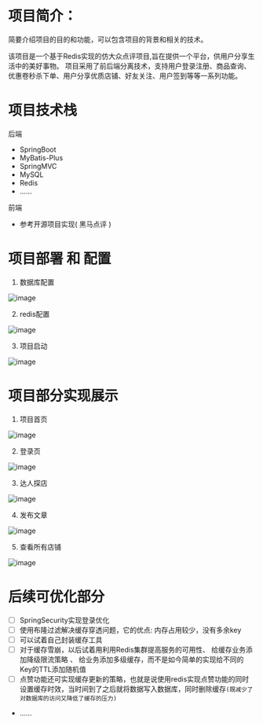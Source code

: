 # 项目简介：
简要介绍项目的目的和功能，可以包含项目的背景和相关的技术。

  该项目是一个基于Redis实现的仿大众点评项目,旨在提供一个平台，供用户分享生活中的美好事物。 项目采用了前后端分离技术，支持用户登录注册、商品查询、优惠卷秒杀下单、用户分享优质店铺、好友关注、用户签到等等一系列功能。
  
# 项目技术栈
后端
- SpringBoot
- MyBatis-Plus
- SpringMVC
- MySQL
- Redis
- ......


前端
- 参考开源项目实现( 黑马点评 )

# 项目部署 和 配置
1. 数据库配置

![image](https://user-images.githubusercontent.com/109897266/232434595-4547b04a-26d3-40f4-9cc3-862975efc921.png)

2. redis配置

![image](https://user-images.githubusercontent.com/109897266/232434656-48ca8c8a-d02f-4a64-bbf6-f7622a51f206.png)


3. 项目启动

![image](https://user-images.githubusercontent.com/109897266/232434730-a523cbbe-59d4-4570-8369-7b0f5a5fe51b.png)


# 项目部分实现展示
1. 项目首页

![image](https://user-images.githubusercontent.com/109897266/232435700-1083c027-f195-4562-b8ab-6a0b03b17fa7.png)

2. 登录页

![image](https://user-images.githubusercontent.com/109897266/232435900-745078b7-85e7-4e8b-9f17-28b82ad2aeae.png)


3. 达人探店

![image](https://user-images.githubusercontent.com/109897266/232435951-6254187d-bcc2-48db-9cdd-1dad001adc88.png)


4. 发布文章

![image](https://user-images.githubusercontent.com/109897266/232436003-51ebddda-faaf-4009-9aa9-47982a400f8d.png)


5. 查看所有店铺

![image](https://user-images.githubusercontent.com/109897266/232436045-030c8db1-f667-4411-8bc3-bb378b880128.png)   


# 后续可优化部分

- [ ] SpringSecurity实现登录优化
- [ ] 使用布隆过滤解决缓存穿透问题，它的优点: 内存占用较少，没有多余key
- [ ] 可以试着自己封装缓存工具
- [ ] 对于缓存雪崩，以后试着用利用Redis集群提高服务的可用性、 给缓存业务添加降级限流策略 、 给业务添加多级缓存，而不是如今简单的实现给不同的Key的TTL添加随机值
- [ ] 点赞功能还可实现缓存更新的策略，也就是说使用redis实现点赞功能的同时设置缓存时效，当时间到了之后就将数据写入数据库，同时删除缓存`(既减少了对数据库的访问又降低了缓存的压力)`
- ......

